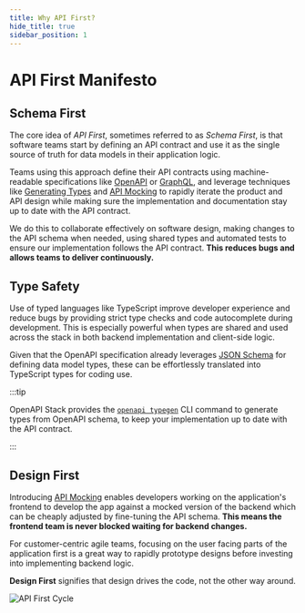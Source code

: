 ```yaml
---
title: Why API First?
hide_title: true
sidebar_position: 1
---
```


# API First Manifesto

## Schema First

The core idea of _API First_, sometimes referred to as _Schema First_, is that software teams start by defining an API contract and use it as the single source of truth for data models in their application logic.

Teams using this approach define their API contracts using machine-readable specifications like [OpenAPI](https://www.openapis.org/) or [GraphQL](https://graphql.org/), and leverage techniques like [Generating Types](/docs/openapicmd/typegen) and [API Mocking](/docs/openapicmd/mock-server/) to rapidly iterate the product and API design while making sure the implementation and documentation stay up to date with the API contract.

We do this to collaborate effectively on software design, making changes to the API schema when needed, using shared types and automated tests to ensure our implementation follows the API contract. **This reduces bugs and allows teams to deliver continuously.**

## Type Safety

Use of typed languages like TypeScript improve developer experience and reduce bugs by providing strict type checks and code autocomplete during development. This is especially powerful when types are shared and used across the stack in both backend implementation and client-side logic.

Given that the OpenAPI specification already leverages [JSON Schema](https://json-schema.org/) for defining data model types, these can be effortlessly translated into TypeScript types for coding use.

:::tip

OpenAPI Stack provides the [`openapi typegen`](/docs/openapicmd/typegen/) CLI command to generate types from OpenAPI schema, to keep your implementation up to date with the API contract.

:::

## Design First

Introducing [API Mocking](/docs/openapicmd/mock-server/) enables developers working on the application's frontend to develop the app against a mocked version of the backend which can be cheaply adjusted by fine-tuning the API schema. **This means the frontend team is never blocked waiting for backend changes.**

For customer-centric agile teams, focusing on the user facing parts of the application first is a great way to rapidly prototype designs before investing into implementing backend logic.

**Design First** signifies that design drives the code, not the other way around.

<div className="text-center">
<img alt="API First Cycle" src="/img/openapi-stack.drawio.png" />
</div>
